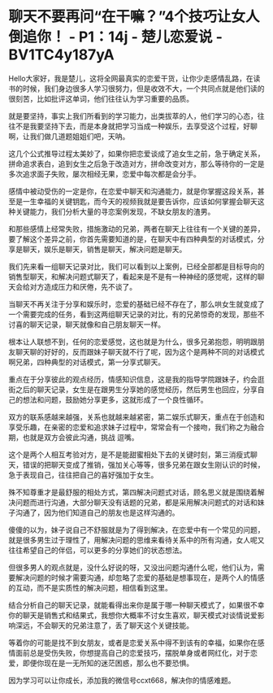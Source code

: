# 聊天不要再问“在干嘛？”4个技巧让女人倒追你！ - P1：14j - 楚儿恋爱说 - BV1TC4y187yA

Hello大家好，我是楚儿，这将全网最真实的恋爱干货，让你少走感情乱路，在读书的时候，我们身边很多人学习很努力，但是收效不大，一个共同点就是他们读的很刻苦，比如批评这单词，他们往往认为学习重要的品质。

就是要坚持，事实上我们所看到的学习能力，出类拔萃的人，他们学习的心态，往往不是我要坚持下去，而是本身就把学习当成一种娱乐，去享受这个过程，好聊啊，让我们做几道题姐姐们吧，天呐。

这几个公式推导过程太美妙了，如果你把恋爱谈成了追女生之前，急于确定关系，拼命追求表白，追到女生之后急于改造对方，拼命改变对方，那么等待你的一定是多次追求面子失败，屡次相经无果，恋爱中每次都是会分手。

感情中被动受伤的一定是你，在恋爱中聊天和沟通能力，就是你掌握这段关系，甚至是一生幸福的关键钥匙，而今天的视频我就是要告诉你，应该如何掌握会聊天这种关键能力，我们分析大量的寻恋案例发现，不缺女朋友的渣男。

和那些感情上经常失败，措施激动的兄弟，两者在聊天上往往有一个关键的差异，要了解这个差异之前，你首先需要知道的是，在聊天中有四种典型的对话模式，分享是聊天，娱乐是聊天，销售是聊天，解决问题是聊天。

我们先来看一组聊天记录对比，我们可以看到以上案例，已经全部都是目标导向的销售型聊天，和解决问题式聊天了，看起来是不是有一种神经的感觉呢，这样的聊天会给对方造成压力和厌倦，先不谈了。

当聊天不再关注于分享和娱乐时，恋爱的基础已经不存在了，那么哄女生就变成了一个需要完成的任务，看到这两组聊天记录的对比，有的兄弟惊奇的发现，那些不讨喜的聊天记录，聊天就像和自己朋友聊天一样。

根本让人联想不到，任何的恋爱感觉，这也就是为什么，很多兄弟抱怨，明明跟朋友聊天聊的好好的，反而跟妹子聊天就不行了呢，因为这个是两种不同的对话模式啊兄弟，四种典型的对话模式，第一分享式聊天。

重点在于分享彼此的观点经历，情感知识信息，这是我的指导学院跟妹子，约会逛街之后的聊天记录，女生是在跟男生分享她的感觉经历，然后男生也回应，分享自己的想法和问题，鼓励她分享更多，这就形成了一个良性循环。

双方的联系感越来越强，关系也就越来越紧密，第二娱乐式聊天，重点在于创造和享受乐趣，在亲密的恋爱和追求妹子过程中，常常会有一个接吻，我们称之为融合期，也就是双方会彼此沟通，挑战 逗嘴。

这个是两个人相互考验对方，是不是能甜蜜相处下去的关键时刻，第三消瘦式聊天，错误的把聊天变成了推销，强加关心等等，很多兄弟在跟女生刚认识的时候，急于表现自己，往往把自己的喜好强加于女生。

殊不知尊重才是最舒服的相处方式，第四解决问题式对话，顾名思义就是围绕着解决问题而进行沟通，大部分聊天没有话题的兄弟，都是采用解决问题式的对话和妹子沟通了，因为他们知道自己的朋友也是这样沟通的。

傻傻的以为，妹子说自己不舒服就是为了得到解决，在恋爱中有一个常见的问题，就是很多男生过于理性了，用解决问题的思维来看待关系中的所有沟通，女人呢又往往希望自己的伴侣，可以更多的分享她们的状态想法。

但很多男人的观点就是，没什么好说的呀，又没出问题沟通什么呢，他们认为，需要解决问题的时候才需要沟通，却忽略了恋爱的基础是想事现在，是两个人的情感的互动，而不是实质性的解决问题，相信看到这里。

结合分析自己的聊天记录，就能看得出来你是属于哪一种聊天模式了，如果很不幸你的聊天是销售式和结果式，我想你大概率不讨女生喜欢，聊天模式对谈情说爱影响深远，不会聊天的兄弟注意了，丢了聊天这个关键技能。

等着你的可能是找不到女朋友，或者是恋爱关系中得不到该有的幸福，如果你在感情面前总是受伤失败，你想提高自己的恋爱技巧，摆脱单身或者网红化，对于恋爱，即便你现在是一无所知的迷茫困惑，那么也不要恐惧。

因为学习可以让你成长，添加我的微信号ccxt668，解决你的情感难题。